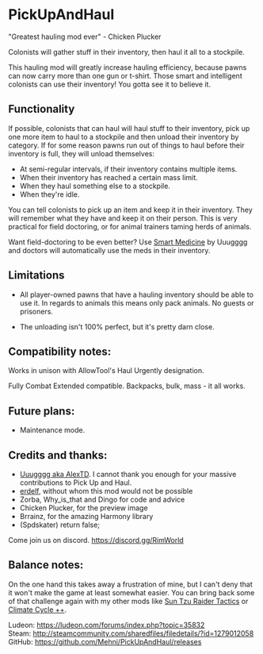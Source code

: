 # PickUpAndHaul
"Greatest hauling mod ever" - Chicken Plucker

Colonists will gather stuff in their inventory, then haul it all to a stockpile.

This hauling mod will greatly increase hauling efficiency, because pawns can now carry more than one gun or t-shirt. Those smart and intelligent colonists can use their inventory! You gotta see it to believe it.

## Functionality
If possible, colonists that can haul will haul stuff to their inventory, pick up one more item to haul to a stockpile and then unload their inventory by category. If for some reason pawns run out of things to haul before their inventory is full, they will unload themselves:
- At semi-regular intervals, if their inventory contains multiple items.
- When their inventory has reached a certain mass limit.
- When they haul something else to a stockpile.
- When they're idle.

You can tell colonists to pick up an item and keep it in their inventory. They will remember what they have and keep it on their person. This is very practical for field doctoring, or for animal trainers taming herds of animals.

Want field-doctoring to be even better? Use [Smart Medicine](https://steamcommunity.com/sharedfiles/filedetails/?id=1309994319) by Uuugggg and doctors will automatically use the meds in their inventory.

## Limitations
- All player-owned pawns that have a hauling inventory should be able to use it. In regards to animals this means only pack animals. No guests or prisoners.

- The unloading isn't 100% perfect, but it's pretty darn close.

## Compatibility notes:
Works in unison with AllowTool's Haul Urgently designation.

Fully Combat Extended compatible. Backpacks, bulk, mass - it all works.

## Future plans:
- Maintenance mode.

## Credits and thanks:
- [Uuugggg aka AlexTD](https://steamcommunity.com/id/uuugggg/myworkshopfiles/?appid=294100&p=1&numperpage=30). I cannot thank you enough for your massive contributions to Pick Up and Haul.
- [erdelf](https://ko-fi.com/erdelf), without whom this mod would not be possible
- Zorba, Why_is_that and Dingo for code and advice
- Chicken Plucker, for the preview image
- Brrainz, for the amazing Harmony library
- (Spdskater) return false;

Come join us on discord. https://discord.gg/RimWorld

## Balance notes:  
On the one hand this takes away a frustration of mine, but I can't deny that it won't make the game at least somewhat easier. You can bring back some of that challenge again with my other mods like [Sun Tzu Raider Tactics](https://steamcommunity.com/sharedfiles/filedetails/?id=1147799676) or [Climate Cycle ++](https://steamcommunity.com/sharedfiles/filedetails/?id=1266884568).

Ludeon: https://ludeon.com/forums/index.php?topic=35832  
Steam: http://steamcommunity.com/sharedfiles/filedetails/?id=1279012058  
GitHub: https://github.com/Mehni/PickUpAndHaul/releases
